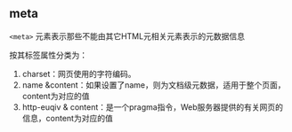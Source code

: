

## meta
`<meta>` 元素表示那些不能由其它HTML元相关元素表示的元数据信息

按其标签属性分类为：
1. charset：网页使用的字符编码。
2. name &content：如果设置了name，则为文档级元数据，适用于整个页面，content为对应的值
3. http-euqiv & content：是一个pragma指令，Web服务器提供的有关网页的信息，content为对应的值